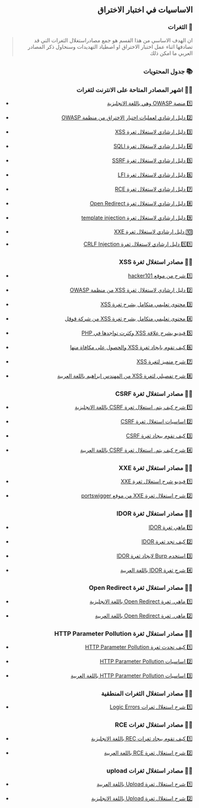<h2 dir='rtl' align='right'>الاساسيات في اختبار الاختراق  </h2>

<h3 dir='rtl' align='right'> 💉 الثغرات </h3>

>  <p dir='rtl' align='right'> ان الهدف الاساسي من هذا القسم هو جمع مصادراستغلال الثغرات التي قد تصادفها اثناء عمل اختبار الاختراق او اصطياد التهديدات وسنحاول ذكر المصادر العربي ما امكن ذلك 
</p>

## <h3 dir='rtl' align='right'>📚 جدول المحتويات  </h3>

<h3 dir='rtl' align='right'>🔽💉 اشهر المصادر المتاحة على الانترنت لثغرات  </h3>

- [<p dir='rtl' align='right'>1️⃣ منصة OWASP وهي باللغة الانجليزية </p>](https://www.owasp.org/index.php/Category:OWASP_Top_Ten_Project)
- [<p dir='rtl' align='right'>2️⃣ دليل ارشادي لعمليات اختبار الاختراق من منظمة OWASP  </p>](https://www.owasp.org/index.php/OWASP_Testing_Project)
- [<p dir='rtl' align='right'>3️⃣ دليل ارشادي لاستغلال ثغرة XSS </p>](https://github.com/EdOverflow/bugbounty-cheatsheet/blob/master/cheatsheets/xss.md)
- [<p dir='rtl' align='right'>4️⃣ دليل ارشادي لاستغلال ثغرة SQLI </p>](https://github.com/EdOverflow/bugbounty-cheatsheet/blob/master/cheatsheets/sqli.md)
- [<p dir='rtl' align='right'>5️⃣ دليل ارشادي لاستغلال ثغرة SSRF </p>](https://github.com/EdOverflow/bugbounty-cheatsheet/blob/master/cheatsheets/ssrf.md)
- [<p dir='rtl' align='right'>6️⃣ دليل ارشادي لاستغلال ثغرة LFI </p>](https://github.com/EdOverflow/bugbounty-cheatsheet/blob/master/cheatsheets/lfi.md)
- [<p dir='rtl' align='right'>7️⃣ دليل ارشادي لاستغلال ثغرة RCE </p>](https://github.com/EdOverflow/bugbounty-cheatsheet/blob/master/cheatsheets/rce.md)
- [<p dir='rtl' align='right'>8️⃣ دليل ارشادي لاستغلال ثغرة Open Redirect </p>](https://github.com/EdOverflow/bugbounty-cheatsheet/blob/master/cheatsheets/open-redirect.md)
- [<p dir='rtl' align='right'>9️⃣ دليل ارشادي لاستغلال ثغرة template injection </p>](https://github.com/EdOverflow/bugbounty-cheatsheet/blob/master/cheatsheets/template-injection.md)
- [<p dir='rtl' align='right'>🔟 دليل ارشادي لاستغلال ثغرة XXE </p>](https://github.com/EdOverflow/bugbounty-cheatsheet/blob/master/cheatsheets/xxe.md)
- [<p dir='rtl' align='right'>1️⃣1️⃣ دليل ارشادي لاستغلال ثغرة CRLF Injection </p>](https://github.com/EdOverflow/bugbounty-cheatsheet/blob/master/cheatsheets/crlf.md)

<h3 dir='rtl' align='right'>🔽💉 مصادر استغلال ثغرة XSS  </h3>

- [<p dir='rtl' align='right'>1️⃣ شرح من موقع hacker101  </p>](https://www.hacker101.com/sessions/xss)
- [<p dir='rtl' align='right'>2️⃣ دليل ارشادي لاستغلال ثغرة XSS من منظمة OWASP </p>](https://www.owasp.org/index.php/Cross-site_Scripting_(XSS))
- [<p dir='rtl' align='right'>3️⃣ محتوى تعليمي متكامل يشرح ثغرة XSS </p>](https://excess-xss.com/)
- [<p dir='rtl' align='right'>4️⃣ محتوى تعليمي متكامل يشرح ثغرة XSS من شركة قوقل </p>](https://www.google.com/intl/am_AD/about/appsecurity/learning/xss/)
- [<p dir='rtl' align='right'>5️⃣ فيديو يشرح علاقة XSS وكثرت تواجدها في PHP </p>](https://www.youtube.com/watch?v=Q2mGcbkX550)
- [<p dir='rtl' align='right'>6️⃣ كيف تقوم بايجاد ثغرة XSS والحصول على مكافاة منها </p>](https://www.youtube.com/watch?v=IWbmP0Z-yQg)
- [<p dir='rtl' align='right'>7️⃣ شرح متميز لثغرة XSS </p>](https://www.youtube.com/watch?v=EoaDgUgS6QA)
- [<p dir='rtl' align='right'>8️⃣ شرح تفصيلي لثغرة XSS من المهندس ابراهيم باللغة العربية </p>](https://www.youtube.com/watch?v=xiw_O5shcK4)

<h3 dir='rtl' align='right'>🔽💉 مصادر استغلال ثغرة CSRF  </h3>

- [<p dir='rtl' align='right'>1️⃣ شرح كيف يتم. استغلال ثغرة CSRF باللغة الانجليزية </p>](https://www.youtube.com/watch?v=eWEgUcHPle0)
- [<p dir='rtl' align='right'>2️⃣  اساسيات استغلال ثغرة CSRF </p>](https://princetechhavenz.wordpress.com/2019/12/11/csrf-basics/)
- [<p dir='rtl' align='right'>3️⃣ كيف تقوم بيجاد ثغرة CSRF </p>](https://www.youtube.com/watch?v=ULvf6N8AL2A)
- [<p dir='rtl' align='right'>4️⃣ شرح كيف يتم. استغلال ثغرة CSRF باللغة العربية </p>](https://youtu.be/Sk3498DPjiw)

<h3 dir='rtl' align='right'>🔽💉 مصادر استغلال ثغرة XXE  </h3>

- [<p dir='rtl' align='right'>1️⃣  فيديو شرح استغلال ثغرة XXE </p>](https://www.youtube.com/watch?v=gjm6VHZa_8s)
- [<p dir='rtl' align='right'>2️⃣ شرح استغلال ثغرة XXE من موقع portswigger </p>](https://portswigger.net/web-security/xxe)

<h3 dir='rtl' align='right'>🔽💉 مصادر استغلال ثغرة IDOR  </h3>

- [<p dir='rtl' align='right'>1️⃣ ماهي ثغرة IDOR </p>](https://www.youtube.com/watch?v=rloqMGcPMkI)
- [<p dir='rtl' align='right'>2️⃣ كيف تجد ثغرة IDOR </p>](https://www.youtube.com/watch?v=gINAtzdccts)
- [<p dir='rtl' align='right'>3️⃣ استخدم Burp لايجاد ثغرة IDOR </p>](https://www.youtube.com/watch?v=3K1-a7dnA60)
- [<p dir='rtl' align='right'>4️⃣ شرح ثغرة IDOR باللغة العربية </p>](https://youtu.be/hYyKSF2x_8I)

<h3 dir='rtl' align='right'>🔽💉 مصادر استغلال ثغرة Open Redirect  </h3>

- [<p dir='rtl' align='right'>1️⃣ ماهي. ثغرة Open Redirect باللغة الانجليزية </p>](https://www.youtube.com/watch?v=4Jk_I-cw4WE)
- [<p dir='rtl' align='right'>2️⃣  ماهي. ثغرة Open Redirect باللغة العربية </p>](https://youtu.be/Pv6i1pJDnLo)

<h3 dir='rtl' align='right'>🔽💉 مصادر استغلال ثغرة HTTP Parameter Pollution  </h3>

- [<p dir='rtl' align='right'>1️⃣  كيف تحدث ثغرة HTTP Parameter Pollution </p>](https://www.youtube.com/watch?v=QVZBl8yxVX0)
- [<p dir='rtl' align='right'>2️⃣ اساسيات HTTP Parameter Pollution </p>](https://www.imperva.com/learn/application-security/http-parameter-pollution/)
- [<p dir='rtl' align='right'>3️⃣  اساسيات HTTP Parameter Pollution باللغة العربية</p>](https://www.isecur1ty.org/مقال-جديد-شرح-تكنيك-هجوم-hpp/)

<h3 dir='rtl' align='right'>🔽💉 مصادر استغلال الثغرات المنطقية </h3>

- [<p dir='rtl' align='right'>1️⃣ شرح استغلال ثغرات Logic Errors </p>](https://www.youtube.com/watch?v=RobCqW2KwGs)

<h3 dir='rtl' align='right'>🔽💉 مصادر استغلال ثغرات RCE </h3>

- [<p dir='rtl' align='right'>1️⃣ كيف تقوم بيجاد ثغرات REC باللغة الانجليزية </p>](https://www.youtube.com/watch?v=5BTvTE3gEq8)
- [<p dir='rtl' align='right'>2️⃣ شرح استغلال ثغرة RCE  باللغة العربية </p>](https://youtu.be/B3hB7XtR4GM)

<h3 dir='rtl' align='right'>🔽💉 مصادر استغلال ثغرات upload </h3>

- [<p dir='rtl' align='right'>1️⃣ شرح استغلال ثغرة Upload  باللغة العربية </p>](https://youtu.be/j_09DZfqT-4)
- [<p dir='rtl' align='right'>2️⃣ شرح استغلال ثغرة Upload  باللغة الانجليزية </p>](https://youtu.be/CmF9sEyKZNo)
